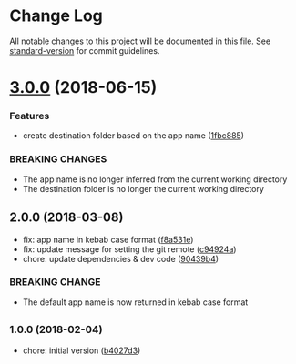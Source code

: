 # Change Log

All notable changes to this project will be documented in this file. See [standard-version](https://github.com/conventional-changelog/standard-version) for commit guidelines.

<a name="3.0.0"></a>
# [3.0.0](https://github.com/leon19/generator-ts-node-starter/compare/v2.0.0...v3.0.0) (2018-06-15)


### Features

* create destination folder based on the app name ([1fbc885](https://github.com/leon19/generator-ts-node-starter/commit/1fbc885))


### BREAKING CHANGES

* The app name is no longer inferred from the current working directory
* The destination folder is no longer the current working directory



<a name="2.0.0"></a>
## 2.0.0 (2018-03-08)

* fix: app name in kebab case format ([f8a531e](https://github.com/leon19/generator-ts-node-starter/commit/f8a531e))
* fix: update message for setting the git remote ([c94924a](https://github.com/leon19/generator-ts-node-starter/commit/c94924a))
* chore: update dependencies & dev code ([90439b4](https://github.com/leon19/generator-ts-node-starter/commit/90439b4))


### BREAKING CHANGE

* The default app name is now returned in kebab case format


<a name="1.0.0"></a>
## <small>1.0.0 (2018-02-04)</small>

* chore: initial version ([b4027d3](https://github.com/leon19/generator-ts-node-starter/commit/b4027d3))
